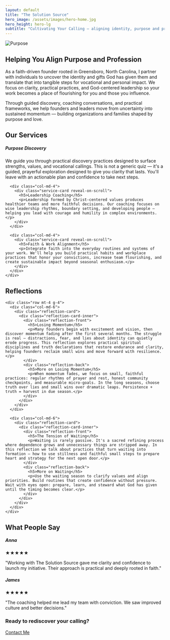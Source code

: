```yaml
---
layout: default
title: "The Solution Source"
hero_image: /assets/images/hero-home.jpg
hero_height: hero-lg
subtitle: "Cultivating Your Calling — aligning identity, purpose and profession to bring flourishing to people and communities."
---
```


<section id="intro" class="py-5">
  <div class="container">
    <div class="row align-items-center">
      <div class="col-md-6 mb-4 mb-md-0">
        <img src="{{ '/assets/images/mission-bg.jpg' | relative_url }}" alt="Purpose" class="img-fluid rounded">
      </div>
      <div class="col-md-6">
        <h2 class="section-title text-center">Helping You Align Purpose and Profession</h2>
        <p>As a faith-driven founder rooted in Greensboro, North Carolina, I partner with individuals to uncover the identity and gifts God has given them and translate that into tangible steps for vocational and personal impact. We focus on clarity, practical practices, and God-centered leadership so your work becomes a place of flourishing for you and those you influence.</p>
        <p>Through guided discovery, coaching conversations, and practical frameworks, we help founders and leaders move from uncertainty into sustained momentum — building organizations and families shaped by purpose and love.</p>
      </div>
    </div>
  </div>
</section>

<section id="services" class="py-5"
  style="background-image: url('{{ '/assets/images/services-bg.jpg' | relative_url }}');
         background-size: cover; background-position: center;">
  <div class="container text-center">
    <h2 class="section-title text-center">Our Services</h2>
    <div class="row mt-4 g-4">
      <div class="col-md-4">
        <div class="service-card reveal-on-scroll">
          <h5>Purpose Discovery</h5>
          <p>We guide you through practical discovery practices designed to surface strengths, values, and vocational callings. This is not a generic quiz — it's a guided, prayerful exploration designed to give you clarity that lasts. You'll leave with an actionable plan and confidence to take next steps.</p>
        </div>
      </div>

      <div class="col-md-4">
        <div class="service-card reveal-on-scroll">
          <h5>Leadership Coaching</h5>
          <p>Leadership formed by Christ-centered values produces healthier teams and more faithful decisions. Our coaching focuses on wise leadership rhythms, boundary setting, and developing people — helping you lead with courage and humility in complex environments.</p>
        </div>
      </div>

      <div class="col-md-4">
        <div class="service-card reveal-on-scroll">
          <h5>Faith & Work Alignment</h5>
          <p>Integrate faith into the everyday routines and systems of your work. We'll help you build practical habits and workplace practices that honor your convictions, increase team flourishing, and create sustainable impact beyond seasonal enthusiasm.</p>
        </div>
      </div>
    </div>
  </div>
</section>

<section id="reflections" class="py-5">
  <div class="container">
    <div class="text-center">
      <h2>Reflections</h2>
    </div>

    <div class="row mt-4 g-4">
      <div class="col-md-6">
        <div class="reflection-card">
          <div class="reflection-card-inner">
            <div class="reflection-front">
              <h5>Losing Momentum</h5>
              <p>Many founders begin with excitement and vision, then discover momentum fading after the first several months. The struggle is real — distractions, fear, and lies about identity can quietly erode progress. This reflection explores practical spiritual disciplines and truth declarations that restore endurance and clarity, helping founders reclaim small wins and move forward with resilience.</p>
            </div>
            <div class="reflection-back">
              <h5>More on Losing Momentum</h5>
              <p>When momentum fades, we focus on small, faithful practices: regular rhythms of prayer and rest, honest community checkpoints, and measurable micro-goals. In the long seasons, choose truth over lies and small wins over dramatic leaps. Persistence + truth = harvest in due season.</p>
            </div>
          </div>
        </div>
      </div>

      <div class="col-md-6">
        <div class="reflection-card">
          <div class="reflection-card-inner">
            <div class="reflection-front">
              <h5>The Tension of Waiting</h5>
              <p>Waiting is rarely passive. It's a sacred refining process where dependence grows and unnecessary things are stripped away. In this reflection we talk about practices that turn waiting into formation — how to use stillness and faithful small steps to prepare heart and strategy for the next open door.</p>
            </div>
            <div class="reflection-back">
              <h5>More on Waiting</h5>
              <p>Use the waiting season to clarify values and align priorities. Build routines that create confidence without pressure. Wait with eyes open: prepare, learn, and steward what God has given until the timing becomes clear.</p>
            </div>
          </div>
        </div>
      </div>
    </div>
  </div>
</section>

<section id="reviews" class="py-5 text-white"
  style="background-image: url('{{ '/assets/images/reviews-bg.jpg' | relative_url }}');
         background-size: cover; background-position: center;">
  <div class="container">
    <div class="text-center text-white mb-4">
      <h2 class="section-title text-center">What People Say</h2>
    </div>

<div class="d-flex align-items-center justify-content-between mb-3">
      <div id="reviewPrev" class="review-arrow"><i class="bi bi-chevron-left"></i></div>
      <div class="flex-grow-1 px-3">
        <div class="review-slide">
          <div class="review-item active text-center">
          <h5 class="text-white">Anna</h5>
          <div class="review-stars">★★★★★</div>
          <p class="mt-2">"Working with The Solution Source gave me clarity and confidence to launch my initiative. Their approach is practical and deeply rooted in faith."</p>
        </div>
          </div>
        <div class="review-slide">
          <div class="review-item text-center">
          <h5 class="text-white">James</h5>
          <div class="review-stars">★★★★★</div>
          <p class="mt-2">"The coaching helped me lead my team with conviction. We saw improved culture and better decisions."</p>
        </div>
        </div>
      <div id="reviewNext" class="review-arrow"><i class="bi bi-chevron-right"></i></div>
  </div>
  </div>
</section>

<section id="cta" class="py-5 bg-dark text-light text-center">
  <div class="container">
    <h3>Ready to rediscover your calling?</h3>
    <a href="/contact" class="btn btn-outline-light mt-3">Contact Me</a>
  </div>
</section>
